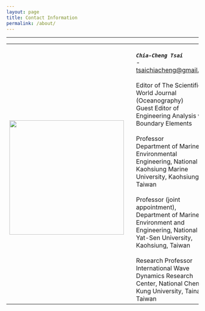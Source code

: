 ```yaml
---
layout: page
title: Contact Information
permalink: /about/
---
```


------

|    |         |      |
|:------:|------------|------------|
| <br><img src="https://raw.githubusercontent.com/FiniteTsai/FiniteTsai.github.io/master/images/1551685289110.jpg" width="300"> |       | <br>***`Chia-Cheng Tsai`***<br> - tsaichiacheng@gmail.com<br><br>Editor of The Scientific World Journal (Oceanography)<br>Guest Editor of Engineering Analysis with Boundary Elements<br><br>Professor<br>Department of Marine Environmental Engineering, National Kaohsiung Marine University, Kaohsiung, Taiwan<br><br>Professor (joint appointment), Department of Marine Environment and Engineering, National Sun Yat-Sen University, Kaohsiung, Taiwan<br><br>Research Professor<br>International Wave Dynamics Research Center, National Cheng Kung University, Tainan, Taiwan |

